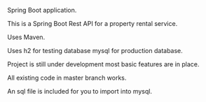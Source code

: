 Spring Boot application.

This is a Spring Boot Rest API for a property rental service.

Uses Maven.

Uses h2 for testing database mysql for production database.

Project is still under development most basic features are in place.

All existing code in master branch works.

An sql file is included for you to import into mysql.

